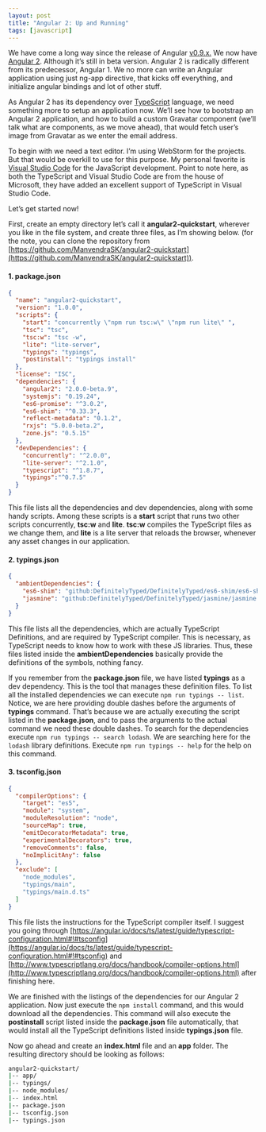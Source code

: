 ```yaml
---
layout: post
title: "Angular 2: Up and Running"
tags: [javascript]
---
```


We have come a long way since the release of Angular [v0.9.x.](https://github.com/angular/angular.js/tree/v0.9.x) We now have [Angular 2](https://angular.io/). Although it’s still in beta version. Angular 2 is radically different from its predecessor, Angular 1. We no more can write an Angular application using just ng-app directive, that kicks off everything, and initialize angular bindings and lot of other stuff.

As Angular 2 has its dependency over [TypeScript](http://typescriptlang.org/) language, we need something more to setup an application now. We’ll see how to bootstrap an Angular 2 application, and how to build a custom Gravatar component (we’ll talk what are components, as we move ahead), that would fetch user’s image from Gravatar as we enter the email address.

To begin with we need a text editor. I’m using WebStorm for the projects. But that would be overkill to use for this purpose. My personal favorite is [Visual Studio Code](https://code.visualstudio.com/) for the JavaScript development. Point to note here, as both the TypeScript and Visual Studio Code are from the house of Microsoft, they have added an excellent support of TypeScript in Visual Studio Code.

Let’s get started now!

First, create an empty directory let’s call it **angular2-quickstart**, wherever you like in the file system, and create three files, as I’m showing below. (for the note, you can clone the repository from [https://github.com/ManvendraSK/angular2-quickstart](https://github.com/ManvendraSK/angular2-quickstart)).

#### 1. package.json

~~~json
{
  "name": "angular2-quickstart",
  "version": "1.0.0",
  "scripts": {
    "start": "concurrently \"npm run tsc:w\" \"npm run lite\" ",
    "tsc": "tsc",
    "tsc:w": "tsc -w",
    "lite": "lite-server",
    "typings": "typings",
    "postinstall": "typings install"
  },
  "license": "ISC",
  "dependencies": {
    "angular2": "2.0.0-beta.9",
    "systemjs": "0.19.24",
    "es6-promise": "^3.0.2",
    "es6-shim": "^0.33.3",
    "reflect-metadata": "0.1.2",
    "rxjs": "5.0.0-beta.2",
    "zone.js": "0.5.15"
  },
  "devDependencies": {
    "concurrently": "^2.0.0",
    "lite-server": "^2.1.0",
    "typescript": "^1.8.7",
    "typings":"^0.7.5"
  }
}
~~~

This file lists all the dependencies and dev dependencies, along with some handy scripts. Among these scripts is a **start** script that runs two other scripts concurrently, **tsc:w** and **lite**. **tsc:w** compiles the TypeScript files as we change them, and **lite** is a lite server that reloads the browser, whenever any asset changes in our application.

#### 2. typings.json

~~~json
{
  "ambientDependencies": {
    "es6-shim": "github:DefinitelyTyped/DefinitelyTyped/es6-shim/es6-shim.d.ts#4de74cb527395c13ba20b438c3a7a419ad931f1c",
    "jasmine": "github:DefinitelyTyped/DefinitelyTyped/jasmine/jasmine.d.ts#d594ef506d1efe2fea15f8f39099d19b39436b71"
  }
}
~~~

This file lists all the dependencies, which are actually TypeScript Definitions, and are required by TypeScript compiler. This is necessary, as TypeScript needs to know how to work with these JS libraries. Thus, these files listed inside the **ambientDependencies** basically provide the definitions of the symbols, nothing fancy.

If you remember from the **package.json** file, we have listed **typings** as a dev dependency. This is the tool that manages these definition files. To list all the installed dependencies we can execute `npm run typings -- list`. Notice, we are here providing double dashes before the arguments of **typings** command. That’s because we are actually executing the script listed in the **package.json**, and to pass the arguments to the actual command we need these double dashes.  To search for the dependencies execute `npm run typings -- search lodash`. We are searching here for the `lodash` library definitions. Execute `npm run typings -- help` for the help on this command.

#### 3. tsconfig.json

~~~json
{
  "compilerOptions": {
    "target": "es5",
    "module": "system",
    "moduleResolution": "node",
    "sourceMap": true,
    "emitDecoratorMetadata": true,
    "experimentalDecorators": true,
    "removeComments": false,
    "noImplicitAny": false
  },
  "exclude": [
    "node_modules",
    "typings/main",
    "typings/main.d.ts"
  ]
}
~~~

This file lists the instructions for the TypeScript compiler itself. I suggest you going through [https://angular.io/docs/ts/latest/guide/typescript-configuration.html#!#tsconfig](https://angular.io/docs/ts/latest/guide/typescript-configuration.html#!#tsconfig) and [http://www.typescriptlang.org/docs/handbook/compiler-options.html](http://www.typescriptlang.org/docs/handbook/compiler-options.html) after finishing here.

We are finished with the listings of the dependencies for our Angular 2 application. Now just execute the `npm install` command, and this would download all the dependencies. This command will also execute the **postinstall** script listed inside the **package.json** file automatically, that would install all the TypeScript definitions listed inside **typings.json** file.

Now go ahead and create an **index.html** file and an **app** folder. The resulting directory should be looking as follows:

~~~bash
angular2-quickstart/
|-- app/
|-- typings/
|-- node_modules/
|-- index.html
|-- package.json
|-- tsconfig.json
|-- typings.json
~~~